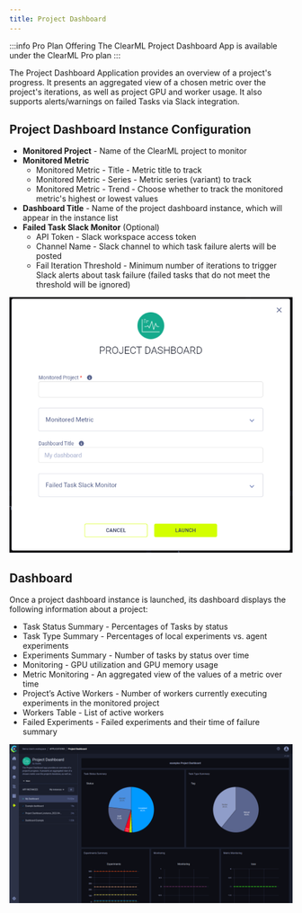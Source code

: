 ```yaml
---
title: Project Dashboard
---
```


:::info Pro Plan Offering
The ClearML Project Dashboard App is available under the ClearML Pro plan
:::

The Project Dashboard Application provides an overview of a project's progress. It presents an aggregated view of a 
chosen metric over the project's iterations, as well as project GPU and worker usage. It also supports alerts/warnings 
on failed Tasks via Slack integration.

## Project Dashboard Instance Configuration
* **Monitored Project** - Name of the ClearML project to monitor
* **Monitored Metric**
    * Monitored Metric - Title - Metric title to track
    * Monitored Metric - Series - Metric series (variant) to track
    * Monitored Metric - Trend - Choose whether to track the monitored metric's highest or lowest values
* **Dashboard Title** - Name of the project dashboard instance, which will appear in the instance list
* **Failed Task Slack Monitor** (Optional)
    * API Token - Slack workspace access token 
    * Channel Name - Slack channel to which task failure alerts will be posted
    * Fail Iteration Threshold - Minimum number of iterations to trigger Slack alerts about task failure (failed tasks that do not meet the threshold will be ignored)

![Dashboard app wizard](../../img/apps_dashboard_wizard.png)

## Dashboard

Once a project dashboard instance is launched, its dashboard displays the following information about a project:  
* Task Status Summary - Percentages of Tasks by status
* Task Type Summary - Percentages of local experiments vs. agent experiments
* Experiments Summary - Number of tasks by status over time
* Monitoring - GPU utilization and GPU memory usage
* Metric Monitoring - An aggregated view of the values of a metric over time
* Project’s Active Workers - Number of workers currently executing experiments in the monitored project
* Workers Table - List of active workers
* Failed Experiments - Failed experiments and their time of failure summary

![App dashboard](../../img/apps_dashboard.png)
